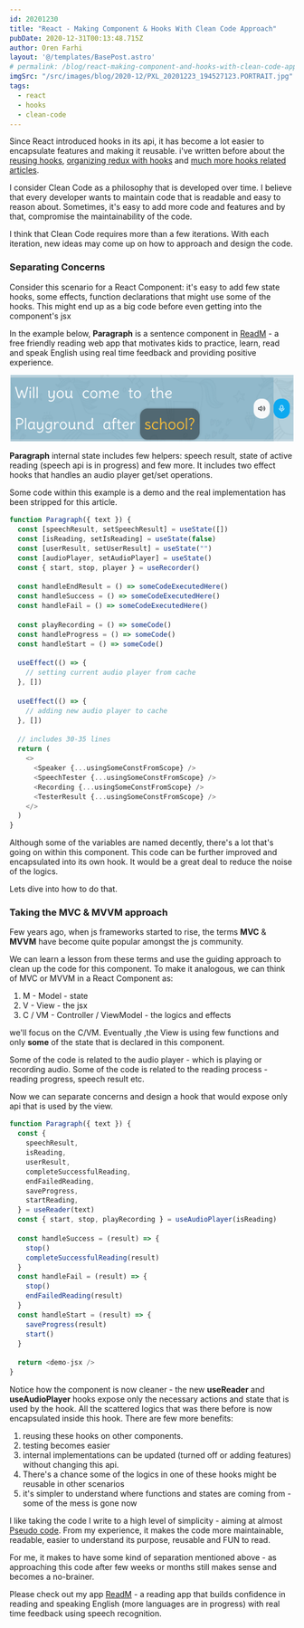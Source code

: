 ```yaml
---
id: 20201230
title: "React - Making Component & Hooks With Clean Code Approach"
pubDate: 2020-12-31T00:13:48.715Z
author: Oren Farhi
layout: '@/templates/BasePost.astro'
# permalink: /blog/react-making-component-and-hooks-with-clean-code-approach/
imgSrc: "/src/images/blog/2020-12/PXL_20201223_194527123.PORTRAIT.jpg"
tags:
  - react
  - hooks
  - clean-code
---
```


Since React introduced hooks in its api, it has become a lot easier to encapsulate features and making it reusable. i've written before about the [reusing hooks], [organizing redux with hooks] and [much more hooks related articles].

I consider Clean Code as a philosophy that is developed over time. I believe that every developer wants to maintain code that is readable and easy to reason about. Sometimes, it's easy to add more code and features and by that, compromise the maintainability of the code.

I think that Clean Code requires more than a few iterations. With each iteration, new ideas may come up on how to approach and design the code.

### Separating Concerns

Consider this scenario for a React Component: it's easy to add few state hooks, some effects, function declarations that might use some of the hooks. This might end up as a big code before even getting into the component's jsx

In the example below, **Paragraph** is a sentence component in [ReadM] - a free friendly reading web app that motivates kids to practice, learn, read and speak English using real time feedback and providing positive experience.

![alt text][paragraph]

**Paragraph** internal state includes few helpers: speech result, state of active reading (speech api is in progress) and few more. It includes two effect hooks that handles an audio player get/set operations.

Some code within this example is a demo and the real implementation has been stripped for this article.

```typescript
function Paragraph({ text }) {
  const [speechResult, setSpeechResult] = useState([])
  const [isReading, setIsReading] = useState(false)
  const [userResult, setUserResult] = useState("")
  const [audioPlayer, setAudioPlayer] = useState()
  const { start, stop, player } = useRecorder()

  const handleEndResult = () => someCodeExecutedHere()
  const handleSuccess = () => someCodeExecutedHere()
  const handleFail = () => someCodeExecutedHere()

  const playRecording = () => someCode()
  const handleProgress = () => someCode()
  const handleStart = () => someCode()

  useEffect(() => {
    // setting current audio player from cache
  }, [])

  useEffect(() => {
    // adding new audio player to cache
  }, [])

  // includes 30-35 lines
  return (
    <>
      <Speaker {...usingSomeConstFromScope} />
      <SpeechTester {...usingSomeConstFromScope} />
      <Recording {...usingSomeConstFromScope} />
      <TesterResult {...usingSomeConstFromScope} />
    </>
  )
}
```

Although some of the variables are named decently, there's a lot that's going on within this component. This code can be further improved and encapsulated into its own hook. It would be a great deal to reduce the noise of the logics.

Lets dive into how to do that.

### Taking the MVC & MVVM approach

Few years ago, when js frameworks started to rise, the terms **MVC** & **MVVM** have become quite popular amongst the js community.

We can learn a lesson from these terms and use the guiding approach to clean up the code for this component. To make it analogous, we can think of MVC or MVVM in a React Component as:

1. M - Model - state
2. V - View - the jsx
3. C / VM - Controller / ViewModel - the logics and effects

we'll focus on the C/VM. Eventually ,the View is using few functions and only **some** of the state that is declared in this component.

Some of the code is related to the audio player - which is playing or recording audio.
Some of the code is related to the reading process - reading progress, speech result etc.

Now we can separate concerns and design a hook that would expose only api that is used by the view.

```typescript
function Paragraph({ text }) {
  const {
    speechResult,
    isReading,
    userResult,
    completeSuccessfulReading,
    endFailedReading,
    saveProgress,
    startReading,
  } = useReader(text)
  const { start, stop, playRecording } = useAudioPlayer(isReading)

  const handleSuccess = (result) => {
    stop()
    completeSuccessfulReading(result)
  }
  const handleFail = (result) => {
    stop()
    endFailedReading(result)
  }
  const handleStart = (result) => {
    saveProgress(result)
    start()
  }

  return <demo-jsx />
}
```

Notice how the component is now cleaner - the new **useReader** and **useAudioPlayer** hooks expose only the necessary actions and state that is used by the hook. All the scattered logics that was there before is now encapsulated inside this hook.
There are few more benefits:

1. reusing these hooks on other components.
2. testing becomes easier
3. internal implementations can be updated (turned off or adding features) without changing this api.
4. There's a chance some of the logics in one of these hooks might be reusable in other scenarios
5. it's simpler to understand where functions and states are coming from - some of the mess is gone now

I like taking the code I write to a high level of simplicity - aiming at almost [Pseudo code]. From my experience, it makes the code more maintainable, readable, easier to understand its purpose, reusable and FUN to read.

For me, it makes to have some kind of separation mentioned above - as approaching this code after few weeks or months still makes sense and becomes a no-brainer.

Please check out my app [ReadM] - a reading app that builds confidence in reading and speaking English (more languages are in progress) with real time feedback using speech recognition.

[readm]: https://readm.app
[organizing redux with hooks]: https://orizens.com/blog/how-to-not-have-a-mess-with-react-hooks-and-redux/
[reusing hooks]: https://orizens.com/blog/react-hooks-and-components-custom-hooks-as-minions-at-your-service/
[much more hooks related articles]: https://orizens.com/tags/hooks
[pseudo code]: https://en.wikipedia.org/wiki/Pseudocode
[paragraph]: /src/images/blog/2020-12/paragraph.png "Paragraph component"
